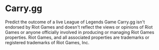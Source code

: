 # Carry.gg
Predict the outcome of a live League of Legends Game
Carry.gg isn't endorsed by Riot Games and doesn't reflect the views or opinions of Riot Games or anyone officially involved in producing or managing Riot Games properties. Riot Games, and all associated properties are trademarks or registered trademarks of Riot Games, Inc.
